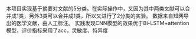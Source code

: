 本项目实现基于摘要对文献的5分类。在实际操作中，又因为其中两类文献可以合并成1类，另外3类可以合并成1类，所以又进行了2分类的实验。
数据来自知网导出的医学文献，由人工标注。
实践发现CNN模型的效果优于Bi-LSTM+attention模型，评价指标采用了acc，灵敏度、特异度